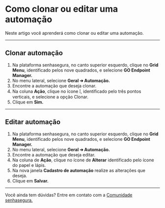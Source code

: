 # Como clonar ou editar uma automação

Neste artigo você aprenderá como clonar ou editar uma automação.

* * *

## Clonar automação

1. Na plataforma senhasegura, no canto superior esquerdo, clique no **Grid Menu**, identificado pelos nove quadrados, e selecione **GO Endpoint Manager.**
2. No menu lateral, selecione **Geral ➔ Automação.**
3. Encontre a automação que deseja clonar.
4. Na coluna **Ação**, clique no ícone **⁝**, identificado pelo três pontos verticais, e selecione a opção Clonar.
5. Clique em **Sim.**

* * *

## Editar automação

1. Na plataforma senhasegura, no canto superior esquerdo, clique no **Grid Menu**, identificado pelos nove quadrados, e selecione **GO Endpoint Manager.**
2. No menu lateral, selecione **Geral ➔ Automação.**
3. Encontre a automação que deseja editar.
4. Na coluna de **Ação**, clique no ícone de **Alterar** identificado pelo ícone do papel e lápis.
5. Na nova janela **Cadastro de automação** realize as alterações que deseja.
6. Clique em **Salvar.**

* * *

Você ainda tem dúvidas? Entre em contato com a [Comunidade senhasegura.](https://community.senhasegura.io/)

